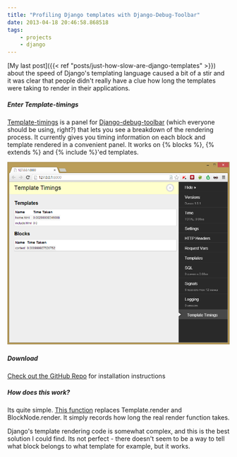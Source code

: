 ```yaml
---
title: "Profiling Django templates with Django-Debug-Toolbar"
date: 2013-04-18 20:46:58.868518
tags:
    - projects
    - django
---
```


[My last post]({{< ref "posts/just-how-slow-are-django-templates" >}}) about the speed of Django's templating language caused a bit of a stir and it was clear that people didn't really have a clue how long the templates were taking to render in their applications.

##### Enter Template-timings
[Template-timings](https://github.com/orf/django-debug-toolbar-template-timings) is a panel for [Django-debug-toolbar](https://github.com/django-debug-toolbar/django-debug-toolbar) (which everyone should be using, right?) that lets you see a breakdown of the rendering process. It currently gives you timing information on each block and template rendered in a convenient panel. It works on {% blocks %}, {% extends %} and {% include %}'ed templates.

![](./django-debug-toolbar_KPL2PKO7.png)


##### Download
[Check out the GitHub Repo](https://github.com/orf/django-debug-toolbar-template-timings) for installation instructions

##### How does this work?
Its quite simple. [This function](https://github.com/orf/django-debug-toolbar-template-timings/blob/master/template_timings_panel/panels/TemplateTimings.py#L14) replaces Template.render and BlockNode.render. It simply records how long the real render function takes.

Django's template rendering code is somewhat complex, and this is the best solution I could find. Its not perfect - there doesn't seem to be a way to tell what block belongs to what template for example, but it works.
